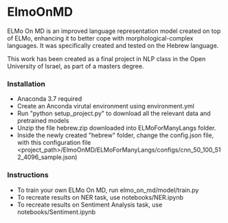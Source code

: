 # ElmoOnMD

ELMo On MD is an improved language representation model created on top of ELMo,
enhancing it to better cope with morphological-complex languages.
It was specifically created and tested on the Hebrew language.

This work has been created as a final project in NLP class in the Open University of Israel, as part of a masters degree.
### Installation
* Anaconda 3.7 required 
* Create an Anconda virutal environment using environment.yml
* Run "python setup_project.py" to download all the relevant data and pretrained models
* Unzip the file hebrew.zip downloaded into ELMoForManyLangs folder.
* Inside the newly created "hebrew" folder, change the config.json file, with this configuration file <project_path>/ElmoOnMD/ELMoForManyLangs/configs/cnn_50_100_512_4096_sample.json)

### Instructions
* To train your own ELMo On MD, run elmo_on_md/model/train.py
* To recreate results on NER task, use notebooks/NER.ipynb
* To recreate results on Sentiment Analysis task, use notebooks/Sentiment.ipynb

